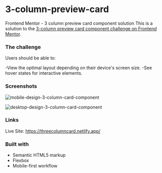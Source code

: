 # 3-column-preview-card
Frontend Mentor - 3 column preview card component solution
This is a solution to the [3-column preview card component challenge on Frontend Mentor](https://www.frontendmentor.io/challenges/3column-preview-card-component-pH92eAR2-).

### The challenge

Users should be able to:

-View the optimal layout depending on their device's screen size.
-See hover states for interactive elements.

### Screenshots

![mobile-design-3-column-card-component](https://user-images.githubusercontent.com/79578822/114726327-94cd9900-9d3d-11eb-9c98-47040189803e.png)

![desktop-design-3-column-card-component](https://user-images.githubusercontent.com/79578822/114726332-972ff300-9d3d-11eb-803b-2ad04c8d6985.png)

### Links

Live Site: https://threecolumncard.netlify.app/

### Built with
 
- Semantic HTML5 markup
- Flexbox
- Mobile-first workflow


